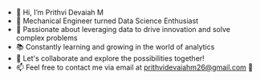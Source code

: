 - 👋 Hi, I’m Prithvi Devaiah M
- 🚀 Mechanical Engineer turned Data Science Enthusiast
- 🌱 Passionate about leveraging data to drive innovation and solve complex problems
- 📚 Constantly learning and growing in the world of analytics
- 🤝 Let's collaborate and explore the possibilities together! 
- 📫 Feel free to contact me via email at prithvidevaiahm26@gmail.com 📧
